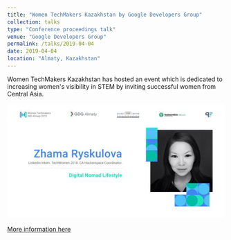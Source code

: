 ```yaml
---
title: "Women TechMakers Kazakhstan by Google Developers Group"
collection: talks
type: "Conference proceedings talk"
venue: "Google Developers Group"
permalink: /talks/2019-04-04
date: 2019-04-04
location: "Almaty, Kazakhstan"
---
```


Women TechMakers Kazakhstan has hosted an event which is dedicated to increasing women's visibility in STEM by inviting successful women from Central Asia.

![GDG](https://github.com/sweetpand/sweetpand.github.io/blob/master/files/GDG_Almaty.png)

[More information here](https://www.techwomen.org/impact-story/zhama-ryskulova)



